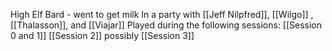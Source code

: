 High Elf Bard - went to get milk
In a party with [[Jeff Nilpfred]], [[Wilgo]] , [[Thalasson]], and [[Viajar]] 
Played during the following sessions:
[[Session 0 and 1]]
[[Session 2]]
possibly [[Session 3]]

